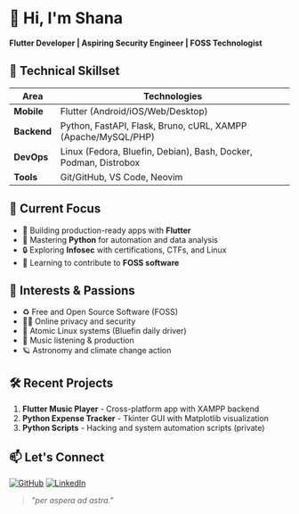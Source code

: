 # 👋 Hi, I'm Shana

**Flutter Developer | Aspiring Security Engineer | FOSS Technologist**

## 🔧 Technical Skillset
| Area          | Technologies                                                                  |
|---------------|-----------------------------------------------------------------------------  |
| **Mobile**    | Flutter (Android/iOS/Web/Desktop)                                             |
| **Backend**   | Python, FastAPI, Flask, Bruno, cURL, XAMPP (Apache/MySQL/PHP)                 |
| **DevOps**    | Linux (Fedora, Bluefin, Debian), Bash, Docker, Podman, Distrobox              |
| **Tools**     | Git/GitHub, VS Code, Neovim                                                   |

## 🚀 Current Focus
- 📱 Building production-ready apps with **Flutter**
- 🐍 Mastering **Python** for automation and data analysis
- 🔒 Exploring **Infosec** with certifications, CTFs, and Linux
- 🌌 Learning to contribute to **FOSS software**

## 🌱 Interests & Passions
- ♻️ Free and Open Source Software (FOSS)
- 👨‍💻 Online privacy and security
- 🐧 Atomic Linux systems (Bluefin daily driver)
- 🎵 Music listening & production
- 🪐 Astronomy and climate change action

## 🛠️ Recent Projects
1. **Flutter Music Player** - Cross-platform app with XAMPP backend
2. **Python Expense Tracker** - Tkinter GUI with Matplotlib visualization
3. **Python Scripts** - Hacking and system automation scripts (private)

## 📫 Let's Connect
[![GitHub](https://img.shields.io/badge/GitHub-zaephyrz-blue?logo=github)](https://github.com/zaephyrz)
[![LinkedIn](https://img.shields.io/badge/LinkedIn-Shana-blue?logo=linkedin)](https://www.linkedin.com/in/shana-mudhai/)

> *"per aspera ad astra."*
